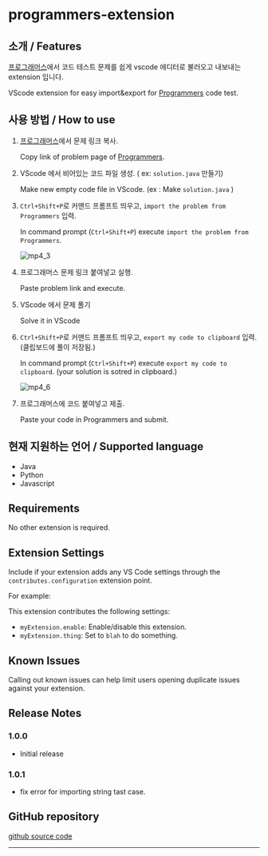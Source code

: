 # programmers-extension

## 소개 / Features
[프로그래머스](https://school.programmers.co.kr/learn/challenges)에서 코드 테스트 문제를 쉽게 vscode 에디터로 불러오고 내보내는 extension 입니다.

VScode extension for easy import&export for [Programmers](https://school.programmers.co.kr/learn/challenges) code test.

## 사용 방법 / How to use
1. [프로그래머스](https://school.programmers.co.kr/learn/challenges)에서 문제 링크 복사.

    Copy link of problem page of [Programmers](https://school.programmers.co.kr/learn/challenges).

2. VScode 에서 비어있는 코드 파일 생성. ( ex: `solution.java` 만들기)

    Make new empty code file in VScode. (ex : Make `solution.java` )

3. `Ctrl+Shift+P`로 커맨드 프롬프트 띄우고, `import the problem from Programmers` 입력.

    In command prompt (`Ctrl+Shift+P`) execute `import the problem from Programmers`.

    ![mp4_3](resources/ex_3.gif)

4. 프로그래머스 문제 링크 붙여넣고 실행.

    Paste problem link and execute.

5. VScode 에서 문제 풀기

    Solve it in VScode

6. `Ctrl+Shift+P`로 커맨드 프롬프트 띄우고, `export my code to clipboard` 입력. (클립보드에 풀이 저장됨.)

    In command prompt (`Ctrl+Shift+P`) execute `export my code to clipboard`. (your solution is sotred in clipboard.)

    ![mp4_6](resources/ex_6.gif)

7. 프로그래머스에 코드 붙여넣고 제출.

    Paste your code in Programmers and submit.

## 현재 지원하는 언어 / Supported language
- Java
- Python
- Javascript

## Requirements

No other extension is required.

## Extension Settings

Include if your extension adds any VS Code settings through the `contributes.configuration` extension point.

For example:

This extension contributes the following settings:

* `myExtension.enable`: Enable/disable this extension.
* `myExtension.thing`: Set to `blah` to do something.

## Known Issues

Calling out known issues can help limit users opening duplicate issues against your extension.

## Release Notes

### 1.0.0

- Initial release

### 1.0.1

- fix error for importing string tast case.

## GitHub repository

[github source code](https://github.com/rahon6000/programmers-extension)

---


